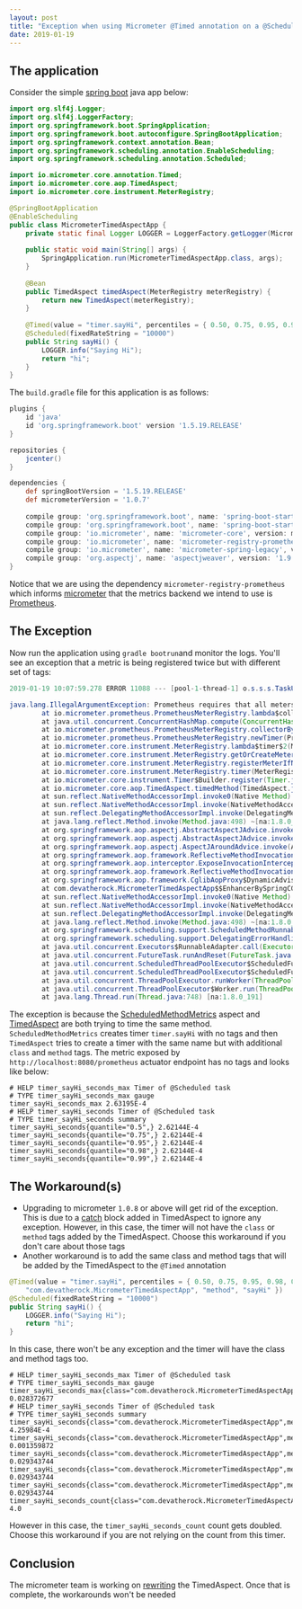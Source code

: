 ```yaml
---
layout: post
title: "Exception when using Micrometer @Timed annotation on a @Scheduled method with PrometheusMeterRegistry and TimedAspect"
date: 2019-01-19
---
```

## The application

Consider the simple [spring boot](https://spring.io/projects/spring-boot) java app below:

```java
import org.slf4j.Logger;
import org.slf4j.LoggerFactory;
import org.springframework.boot.SpringApplication;
import org.springframework.boot.autoconfigure.SpringBootApplication;
import org.springframework.context.annotation.Bean;
import org.springframework.scheduling.annotation.EnableScheduling;
import org.springframework.scheduling.annotation.Scheduled;

import io.micrometer.core.annotation.Timed;
import io.micrometer.core.aop.TimedAspect;
import io.micrometer.core.instrument.MeterRegistry;

@SpringBootApplication
@EnableScheduling
public class MicrometerTimedAspectApp {
	private static final Logger LOGGER = LoggerFactory.getLogger(MicrometerTimedAspectApp.class);
	
	public static void main(String[] args) {
		SpringApplication.run(MicrometerTimedAspectApp.class, args);
	}
	
	@Bean
	public TimedAspect timedAspect(MeterRegistry meterRegistry) {
		return new TimedAspect(meterRegistry);
	}
	
	@Timed(value = "timer.sayHi", percentiles = { 0.50, 0.75, 0.95, 0.98, 0.99 })
	@Scheduled(fixedRateString = "10000")
	public String sayHi() {
		LOGGER.info("Saying Hi");
		return "hi";
	}
}
```
The `build.gradle` file for this application is as follows:
```groovy
plugins {
	id 'java'
	id 'org.springframework.boot' version '1.5.19.RELEASE'
}

repositories {
	jcenter()
}

dependencies {
	def springBootVersion = '1.5.19.RELEASE'
	def micrometerVersion = '1.0.7'
	
	compile group: 'org.springframework.boot', name: 'spring-boot-starter-web', version: springBootVersion
	compile group: 'org.springframework.boot', name: 'spring-boot-starter-actuator', version: springBootVersion
	compile group: 'io.micrometer', name: 'micrometer-core', version: micrometerVersion
	compile group: 'io.micrometer', name: 'micrometer-registry-prometheus', version: micrometerVersion
	compile group: 'io.micrometer', name: 'micrometer-spring-legacy', version: micrometerVersion
	compile group: 'org.aspectj', name: 'aspectjweaver', version: '1.9.2'
}
```

Notice that we are using the dependency `micrometer-registry-prometheus` which informs [micrometer](http://micrometer.io/) that the metrics backend we intend to use is [Prometheus](https://prometheus.io/). 

## The Exception
Now run the application using `gradle bootrun`and monitor the logs.
You'll see an exception that a metric is being registered twice but with different set of tags:

```java
2019-01-19 10:07:59.278 ERROR 11088 --- [pool-1-thread-1] o.s.s.s.TaskUtils$LoggingErrorHandler    : Unexpected error occurred in scheduled task.

java.lang.IllegalArgumentException: Prometheus requires that all meters with the same name have the same set of tag keys. There is already an existing meter containing tag keys []. The meter you are attempting to register has keys [class, method].
        at io.micrometer.prometheus.PrometheusMeterRegistry.lambda$collectorByName$9(PrometheusMeterRegistry.java:360) ~[micrometer-registry-prometheus-1.0.7.jar:1.0.7]
        at java.util.concurrent.ConcurrentHashMap.compute(ConcurrentHashMap.java:1877) ~[na:1.8.0_191]
        at io.micrometer.prometheus.PrometheusMeterRegistry.collectorByName(PrometheusMeterRegistry.java:347) ~[micrometer-registry-prometheus-1.0.7.jar:1.0.7]
        at io.micrometer.prometheus.PrometheusMeterRegistry.newTimer(PrometheusMeterRegistry.java:160) ~[micrometer-registry-prometheus-1.0.7.jar:1.0.7]
        at io.micrometer.core.instrument.MeterRegistry.lambda$timer$2(MeterRegistry.java:258) ~[micrometer-core-1.0.7.jar:1.0.7]
        at io.micrometer.core.instrument.MeterRegistry.getOrCreateMeter(MeterRegistry.java:567) ~[micrometer-core-1.0.7.jar:1.0.7]
        at io.micrometer.core.instrument.MeterRegistry.registerMeterIfNecessary(MeterRegistry.java:529) ~[micrometer-core-1.0.7.jar:1.0.7]
        at io.micrometer.core.instrument.MeterRegistry.timer(MeterRegistry.java:256) ~[micrometer-core-1.0.7.jar:1.0.7]
        at io.micrometer.core.instrument.Timer$Builder.register(Timer.java:447) ~[micrometer-core-1.0.7.jar:1.0.7]
        at io.micrometer.core.aop.TimedAspect.timedMethod(TimedAspect.java:78) ~[micrometer-core-1.0.7.jar:1.0.7]
        at sun.reflect.NativeMethodAccessorImpl.invoke0(Native Method) ~[na:1.8.0_191]
        at sun.reflect.NativeMethodAccessorImpl.invoke(NativeMethodAccessorImpl.java:62) ~[na:1.8.0_191]
        at sun.reflect.DelegatingMethodAccessorImpl.invoke(DelegatingMethodAccessorImpl.java:43) ~[na:1.8.0_191]
        at java.lang.reflect.Method.invoke(Method.java:498) ~[na:1.8.0_191]
        at org.springframework.aop.aspectj.AbstractAspectJAdvice.invokeAdviceMethodWithGivenArgs(AbstractAspectJAdvice.java:627) ~[spring-aop-4.3.22.RELEASE.jar:4.3.22.RELEASE]
        at org.springframework.aop.aspectj.AbstractAspectJAdvice.invokeAdviceMethod(AbstractAspectJAdvice.java:616) ~[spring-aop-4.3.22.RELEASE.jar:4.3.22.RELEASE]
        at org.springframework.aop.aspectj.AspectJAroundAdvice.invoke(AspectJAroundAdvice.java:70) ~[spring-aop-4.3.22.RELEASE.jar:4.3.22.RELEASE]
        at org.springframework.aop.framework.ReflectiveMethodInvocation.proceed(ReflectiveMethodInvocation.java:179) ~[spring-aop-4.3.22.RELEASE.jar:4.3.22.RELEASE]
        at org.springframework.aop.interceptor.ExposeInvocationInterceptor.invoke(ExposeInvocationInterceptor.java:92) ~[spring-aop-4.3.22.RELEASE.jar:4.3.22.RELEASE]
        at org.springframework.aop.framework.ReflectiveMethodInvocation.proceed(ReflectiveMethodInvocation.java:179) ~[spring-aop-4.3.22.RELEASE.jar:4.3.22.RELEASE]
        at org.springframework.aop.framework.CglibAopProxy$DynamicAdvisedInterceptor.intercept(CglibAopProxy.java:671) ~[spring-aop-4.3.22.RELEASE.jar:4.3.22.RELEASE]
        at com.devatherock.MicrometerTimedAspectApp$$EnhancerBySpringCGLIB$$e583a854.sayHi(<generated>) ~[main/:na]
        at sun.reflect.NativeMethodAccessorImpl.invoke0(Native Method) ~[na:1.8.0_191]
        at sun.reflect.NativeMethodAccessorImpl.invoke(NativeMethodAccessorImpl.java:62) ~[na:1.8.0_191]
        at sun.reflect.DelegatingMethodAccessorImpl.invoke(DelegatingMethodAccessorImpl.java:43) ~[na:1.8.0_191]
        at java.lang.reflect.Method.invoke(Method.java:498) ~[na:1.8.0_191]
        at org.springframework.scheduling.support.ScheduledMethodRunnable.run(ScheduledMethodRunnable.java:65) ~[spring-context-4.3.22.RELEASE.jar:4.3.22.RELEASE]
        at org.springframework.scheduling.support.DelegatingErrorHandlingRunnable.run(DelegatingErrorHandlingRunnable.java:54) ~[spring-context-4.3.22.RELEASE.jar:4.3.22.RELEASE]
        at java.util.concurrent.Executors$RunnableAdapter.call(Executors.java:511) [na:1.8.0_191]
        at java.util.concurrent.FutureTask.runAndReset(FutureTask.java:308) [na:1.8.0_191]
        at java.util.concurrent.ScheduledThreadPoolExecutor$ScheduledFutureTask.access$301(ScheduledThreadPoolExecutor.java:180) [na:1.8.0_191]
        at java.util.concurrent.ScheduledThreadPoolExecutor$ScheduledFutureTask.run(ScheduledThreadPoolExecutor.java:294) [na:1.8.0_191]
        at java.util.concurrent.ThreadPoolExecutor.runWorker(ThreadPoolExecutor.java:1149) [na:1.8.0_191]
        at java.util.concurrent.ThreadPoolExecutor$Worker.run(ThreadPoolExecutor.java:624) [na:1.8.0_191]
        at java.lang.Thread.run(Thread.java:748) [na:1.8.0_191]
```

The exception is because the [ScheduledMethodMetrics](https://github.com/micrometer-metrics/micrometer/blob/v1.0.7/micrometer-spring-legacy/src/main/java/io/micrometer/spring/scheduling/ScheduledMethodMetrics.java#L73-L75) aspect and [TimedAspect](https://github.com/micrometer-metrics/micrometer/blob/v1.0.7/micrometer-core/src/main/java/io/micrometer/core/aop/TimedAspect.java#L72-L78) are both trying to time the same method. `ScheduledMethodMetrics` creates timer `timer.sayHi` with no tags and then `TimedAspect` tries to create a timer with the same name but with additional `class` and `method` tags. The metric exposed by `http://localhost:8080/prometheus` actuator endpoint has no tags and looks like below:

```
# HELP timer_sayHi_seconds_max Timer of @Scheduled task
# TYPE timer_sayHi_seconds_max gauge
timer_sayHi_seconds_max 2.63195E-4
# HELP timer_sayHi_seconds Timer of @Scheduled task
# TYPE timer_sayHi_seconds summary
timer_sayHi_seconds{quantile="0.5",} 2.62144E-4
timer_sayHi_seconds{quantile="0.75",} 2.62144E-4
timer_sayHi_seconds{quantile="0.95",} 2.62144E-4
timer_sayHi_seconds{quantile="0.98",} 2.62144E-4
timer_sayHi_seconds{quantile="0.99",} 2.62144E-4
```

## The Workaround(s)
- Upgrading to micrometer `1.0.8` or above will get rid of the exception. This is due to a [catch](https://github.com/micrometer-metrics/micrometer/blob/v1.0.8/micrometer-core/src/main/java/io/micrometer/core/aop/TimedAspect.java#L80-L82) block added in TimedAspect to ignore any exception. However, in this case, the timer will not have the `class` or `method` tags added by the TimedAspect. Choose this workaround if you don't care about those tags
- Another workaround is to add the same class and method tags that will be added by the TimedAspect to the `@Timed` annotation

```java
@Timed(value = "timer.sayHi", percentiles = { 0.50, 0.75, 0.95, 0.98, 0.99 }, extraTags = { "class", 
	"com.devatherock.MicrometerTimedAspectApp", "method", "sayHi" })
@Scheduled(fixedRateString = "10000")
public String sayHi() {
	LOGGER.info("Saying Hi");
	return "hi";
}
```
In this case, there won't be any exception and the timer will have the class and method tags too.

```
# HELP timer_sayHi_seconds_max Timer of @Scheduled task
# TYPE timer_sayHi_seconds_max gauge
timer_sayHi_seconds_max{class="com.devatherock.MicrometerTimedAspectApp",method="sayHi",} 0.028372677
# HELP timer_sayHi_seconds Timer of @Scheduled task
# TYPE timer_sayHi_seconds summary
timer_sayHi_seconds{class="com.devatherock.MicrometerTimedAspectApp",method="sayHi",quantile="0.5",} 4.25984E-4
timer_sayHi_seconds{class="com.devatherock.MicrometerTimedAspectApp",method="sayHi",quantile="0.75",} 0.001359872
timer_sayHi_seconds{class="com.devatherock.MicrometerTimedAspectApp",method="sayHi",quantile="0.95",} 0.029343744
timer_sayHi_seconds{class="com.devatherock.MicrometerTimedAspectApp",method="sayHi",quantile="0.98",} 0.029343744
timer_sayHi_seconds{class="com.devatherock.MicrometerTimedAspectApp",method="sayHi",quantile="0.99",} 0.029343744
timer_sayHi_seconds_count{class="com.devatherock.MicrometerTimedAspectApp",method="sayHi",} 4.0
```
However in this case, the `timer_sayHi_seconds_count` count gets doubled. Choose this workaround if you are not relying on the count from this timer.

## Conclusion

The micrometer team is working on [rewriting](https://github.com/micrometer-metrics/micrometer/pull/500) the TimedAspect. Once that is complete, the workarounds won't be needed
